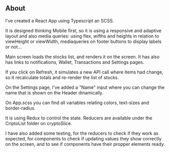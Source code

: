 ## About
I've created a React App using Typescript an SCSS.

It is designed thinking Mobile first, so it is using a responsive and adaptive layout and also media queries: using flex, wifths and heights in relation to viewHeight or viewWidth, mediaqueries on footer buttons to display labels or not...

Main screen loads the stocks list, and renders it on the screen. It has also has links to notifications, Wallet, Transactions and Settings pages.

If you click on Refresh, it simulates a new API call where items had change, so it recalculate totals and re-render the list of stocks.

On the Settings page, I've added a "Name" input where you can change the name that is shown on the Header dinamically.

On App.scss you can find all variables relating colors, text-sizes and border-radius.

It is using Redux to control the state. Reducers are available under the CriptoList folder on cryptoSlice.

I have also added some testing, for the reducers to check if they work as expected, for components to check if updating values they show correctly on the screen, and to see if components have their propper elements ready.